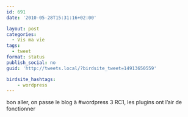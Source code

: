 ```yaml
---
id: 691
date: '2010-05-28T15:31:16+02:00'

layout: post
categories:
  - Vis ma vie
tags:
  - tweet
format: status
publish_social: no
guid: 'http://tweets.local/?birdsite_tweet=14913650559'

birdsite_hashtags:
    - wordpress
---
```


bon aller, on passe le blog à #wordpress 3 RC1, les plugins ont l’air de fonctionner